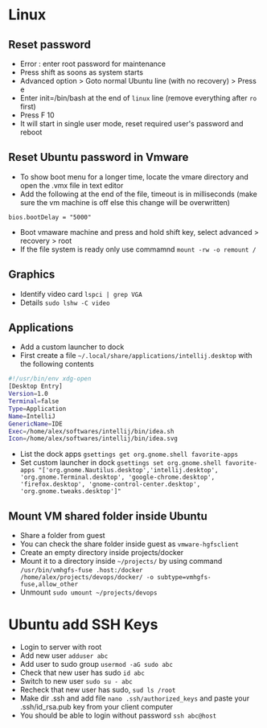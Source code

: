 # Linux

## Reset password

- Error : enter root password for maintenance
- Press shift as soons as system starts
- Advanced option > Goto normal Ubuntu line (with no recovery) > Press e
- Enter init=/bin/bash at the end of `linux` line (remove everything after `ro` first)
- Press F 10
- It will start in single user mode, reset required user's password and reboot

## Reset Ubuntu password in Vmware
- To show boot menu for a longer time, locate the vmare directory and open the .vmx file in text editor
- Add the following at the end of the file, timeout is in milliseconds (make sure the vm machine is off else this change will be overwritten)
```
bios.bootDelay = "5000"
```
- Boot vmaware machine and press and hold shift key, select advanced > recovery > root
- If the file system is ready only use commamnd `mount -rw -o remount /`

## Graphics

- Identify video card `lspci | grep VGA`
- Details `sudo lshw -C video`

## Applications
- Add a custom launcher to dock
- First create a file `~/.local/share/applications/intellij.desktop` with the following contents
```bash
#!/usr/bin/env xdg-open
[Desktop Entry]
Version=1.0
Terminal=false
Type=Application
Name=IntelliJ
GenericName=IDE
Exec=/home/alex/softwares/intellij/bin/idea.sh
Icon=/home/alex/softwares/intellij/bin/idea.svg
```
- List the dock apps `gsettings get org.gnome.shell favorite-apps`
- Set custom launcher in dock `gsettings set org.gnome.shell favorite-apps "['org.gnome.Nautilus.desktop','intellij.desktop', 'org.gnome.Terminal.desktop', 'google-chrome.desktop', 'firefox.desktop', 'gnome-control-center.desktop', 'org.gnome.tweaks.desktop']"`

## Mount VM shared folder inside Ubuntu
- Share a folder from guest
- You can check the share folder inside guest as `vmware-hgfsclient`
- Create an empty directory inside projects/docker
- Mount it to a directory inside `~/projects/` by using command `/usr/bin/vmhgfs-fuse .host:/docker /home/alex/projects/devops/docker/ -o subtype=vmhgfs-fuse,allow_other`
- Unmount `sudo umount ~/projects/devops`

# Ubuntu add SSH Keys
- Login to server with root
- Add new user `adduser abc`
- Add user to sudo group `usermod -aG sudo abc`
- Check that new user has sudo `id abc` 
- Switch to new user `sudo su - abc`
- Recheck that new user has sudo, `sud ls /root`
- Make dir .ssh and add file `nano .ssh/authorized_keys` and paste your .ssh/id_rsa.pub key from your client computer
- You should be able to login without password `ssh abc@host`